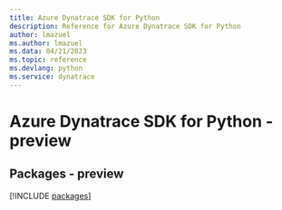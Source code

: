 ```yaml
---
title: Azure Dynatrace SDK for Python
description: Reference for Azure Dynatrace SDK for Python
author: lmazuel
ms.author: lmazuel
ms.data: 04/21/2023
ms.topic: reference
ms.devlang: python
ms.service: dynatrace
---
```

# Azure Dynatrace SDK for Python - preview
## Packages - preview
[!INCLUDE [packages](dynatrace-index.md)]